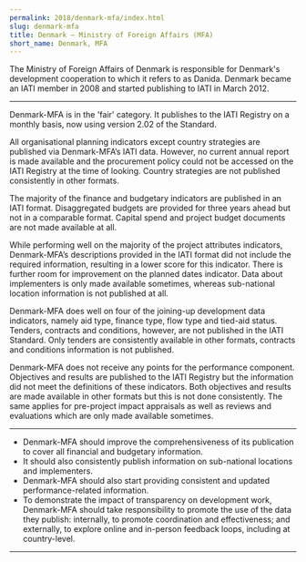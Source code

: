 ```yaml
---
permalink: 2018/denmark-mfa/index.html
slug: denmark-mfa
title: Denmark – Ministry of Foreign Affairs (MFA)
short_name: Denmark, MFA
---
```


The Ministry of Foreign Affairs of Denmark is responsible for Denmark's development cooperation to which it refers to as Danida. Denmark became an IATI member in 2008 and started publishing to IATI in March 2012.

---

Denmark-MFA is in the 'fair' category. It publishes to the IATI Registry on a monthly basis, now using version 2.02 of the Standard.

All organisational planning indicators except country strategies are published via Denmark-MFA’s IATI data. However, no current annual report is made available and the procurement policy could not be accessed on the IATI Registry at the time of looking. Country strategies are not published consistently in other formats. 

The majority of the finance and budgetary indicators are published in an IATI format. Disaggregated budgets are provided for three years ahead but not in a comparable format. Capital spend and project budget documents are not made available at all. 

While performing well on the majority of the project attributes indicators, Denmark-MFA’s descriptions provided in the IATI format did not include the required information, resulting in a lower score for this indicator. There is further room for improvement on the planned dates indicator. Data about implementers is only made available sometimes, whereas sub-national location information is not published at all. 

Denmark-MFA does well on four of the joining-up development data indicators, namely aid type, finance type, flow type and tied-aid status. Tenders, contracts and conditions, however, are not published in the IATI Standard. Only tenders are consistently available in other formats, contracts and conditions information is not published. 

Denmark-MFA does not receive any points for the performance component. Objectives and results are published to the IATI Registry but the information did not meet the definitions of these indicators. Both objectives and results are made available in other formats but this is not done consistently. The same applies for pre-project impact appraisals as well as reviews and evaluations which are only made available sometimes.

---

 * Denmark-MFA should improve the comprehensiveness of its publication to cover all financial and budgetary information.
 * It should also consistently publish information on sub-national locations and implementers.
 * Denmark-MFA should also start providing consistent and updated performance-related information.
 * To demonstrate the impact of transparency on development work, Denmark-MFA should take responsibility to promote the use of the data they publish: internally, to promote coordination and effectiveness; and externally, to explore online and in-person feedback loops, including at country-level.

---
